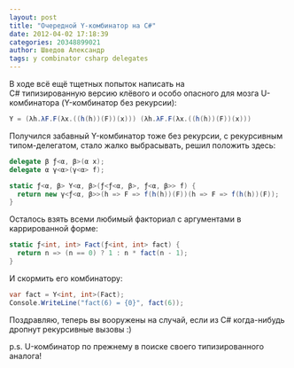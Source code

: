 ```yaml
---
layout: post
title: "Очередной Y-комбинатор на C#"
date: 2012-04-02 17:18:39
categories: 20348899021
author: Шведов Александр
tags: y combinator csharp delegates
---
```

В ходе всё ещё тщетных попыток написать на C# типизированную версию клёвого и особо опасного для мозга U-комбинатора (Y-комбинатор без рекурсии):

```c#
Y = (λh.λF.F(λx.((h(h))(F))(x))) (λh.λF.F(λx.((h(h))(F))(x)))
```

Получился забавный Y-комбинатор тоже без рекурсии, с рекурсивным типом-делегатом, стало жалко выбрасывать, решил положить здесь:

```c#
delegate β ƒ<α, β>(α x);
delegate α γ<α>(γ<α> f);

static ƒ<α, β> Y<α, β>(ƒ<ƒ<α, β>, ƒ<α, β>> f) {
  return new γ<ƒ<α, β>>(h => F => f(h(h))(F))(h => F => f(h(h))(F));
}
```

Осталось взять всеми любимый факториал с аргументами в каррированной форме:

```c#
static ƒ<int, int> Fact(ƒ<int, int> fact) {
  return n => (n == 0) ? 1 : n * fact(n - 1);
}
```

И скормить его комбинатору:

```c#
var fact = Y<int, int>(Fact);
Console.WriteLine("fact(6) = {0}", fact(6));
```

Поздравляю, теперь вы вооружены на случай, если из C# когда-нибудь дропнут рекурсивные вызовы :)

p.s. U-комбинатор по прежнему в поиске своего типизированного аналога!